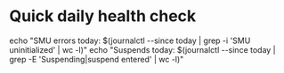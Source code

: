 # Quick daily health check

echo "SMU errors today: $(journalctl --since today | grep -i 'SMU uninitialized' | wc -l)"
echo "Suspends today: $(journalctl --since today | grep -E 'Suspending|suspend entered' | wc -l)"
